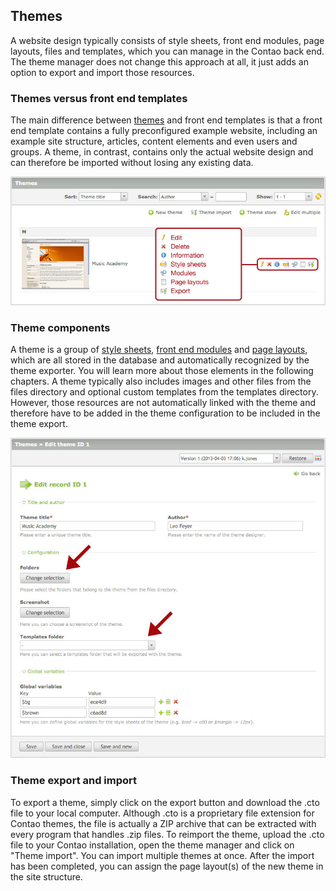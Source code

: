 ## Themes

A website design typically consists of style sheets, front end modules, page
layouts, files and templates, which you can manage in the Contao back end. The
theme manager does not change this approach at all, it just adds an option to
export and import those resources.


### Themes versus front end templates

The main difference between [themes][1] and front end templates is that a front
end template contains a fully preconfigured example website, including an
example site structure, articles, content elements and even users and groups. A
theme, in contrast, contains only the actual website design and can therefore be
imported without losing any existing data.

![](images/theme-manager.jpg?raw=true)


### Theme components

A theme is a group of [style sheets][2], [front end modules][3] and [page
layouts][4], which are all stored in the database and automatically recognized
by the theme exporter. You will learn more about those elements in the following
chapters. A theme typically also includes images and other files from the files
directory and optional custom templates from the templates directory. However,
those resources are not automatically linked with the theme and therefore have
to be added in the theme configuration to be included in the theme export.

![](images/theme-settings.jpg?raw=true)


### Theme export and import

To export a theme, simply click on the export button and download the .cto file
to your local computer. Although .cto is a proprietary file extension for Contao
themes, the file is actually a ZIP archive that can be extracted with every
program that handles .zip files. To reimport the theme, upload the .cto file to
your Contao installation, open the theme manager and click on "Theme import".
You can import multiple themes at once. After the import has been completed, you
can assign the page layout(s) of the new theme in the site structure.


[1]: https://contao.org/en/contao-themes-and-templates.html
[2]: 03-managing-pages/style-sheets.md#style-sheets
[3]: 03-managing-pages/modules.md#modules
[4]: 03-managing-pages/page-layouts.md#page-layouts
